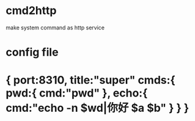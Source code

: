 cmd2http
=========

make system command as http service

config file
====
{
   port:8310,
   title:"super"
   cmds:{
      pwd:{
          cmd:"pwd"
       },
      echo:{
         cmd:"echo -n $wd|你好 $a $b"
        }
   }
}
====